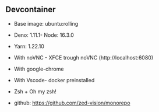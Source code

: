 ## Devcontainer

- Base image: ubuntu:rolling
- Deno: 1.11.1- Node: 16.3.0
- Yarn: 1.22.10
- With noVNC - XFCE trough noVNC (http://localhost:6080)
- With google-chrome
- With Vscode- docker preinstalled
- Zsh + Oh my zsh!

- github: https://github.com/zed-vision/monorepo
